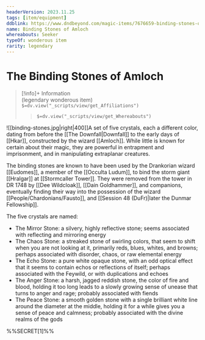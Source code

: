 ```yaml
---
headerVersion: 2023.11.25
tags: [item/equipment]
ddblink: https://www.dndbeyond.com/magic-items/7676659-binding-stones-of-amloch
name: Binding Stones of Amloch
whereabouts: Seeker
typeOf: wonderous item
rarity: legendary
---
```

# The Binding Stones of Amloch
>[!info]+ Information  
> (legendary wonderous item)  
> `$=dv.view("_scripts/view/get_Affiliations")`  
>> `$=dv.view("_scripts/view/get_Whereabouts")`

![[binding-stones.jpg|right|400]]A set of five crystals, each a different color, dating from before the [[The Downfall|Downfall]] to the early days of [[Hkar]], constructed by the wizard [[Amloch]]. 
While little is known for certain about their magic, they are powerful in entrapment and imprisonment, and in manipulating extraplanar creatures. 

The binding stones are known to have been used by the Drankorian wizard [[Eudomes]], a member of the [[Occulta Ludum]], to bind the storm giant [[Hralgar]] at [[Stormcaller Tower]]. They were removed from the tower in DR 1748 by [[Dee Wildcloak]], [[Dain Goldhammer]], and companions, eventually finding their way into the possession of the wizard [[People/Chardonians/Fausto]], and [[Session 48 (DuFr)|later the Dunmar Fellowship]].

The five crystals are named:
- The Mirror Stone: a silvery, highly reflective stone; seems associated with reflecting and mirroring energy  
- The Chaos Stone: a streaked stone of swirling colors, that seem to shift when you are not looking at it, primarily reds, blues, whites, and browns; perhaps associated with disorder, chaos, or raw elemental energy  
- The Echo Stone: a pure white opaque stone, with an odd optical effect that it seems to contain echos or reflections of itself; perhaps associated with the Feywild, or with duplications and echoes  
- The Anger Stone: a harsh, jagged reddish stone, the color of fire and blood, holding it too long leads to a slowly growing sense of unease that turns to anger and rage; probably associated with fiends  
- The Peace Stone: a smooth golden stone with a single brilliant white line around the diameter at the middle, holding it for a while gives you a sense of peace and calmness; probably associated with the divine realms of the gods  

%%SECRET[1]%%